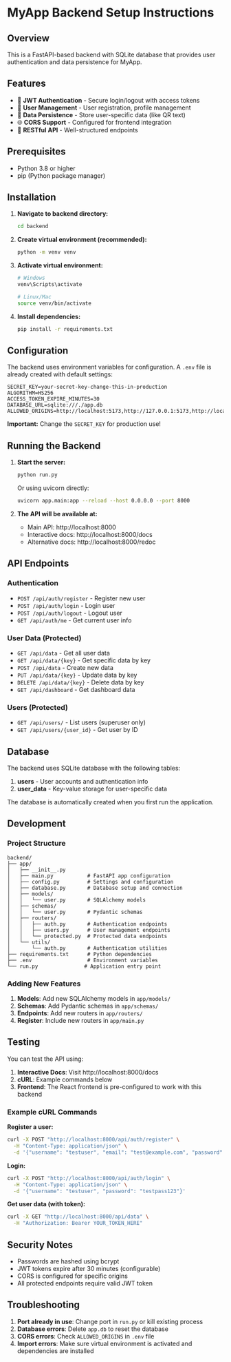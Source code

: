 # MyApp Backend Setup Instructions

## Overview

This is a FastAPI-based backend with SQLite database that provides user authentication and data persistence for MyApp.

## Features

- 🔐 **JWT Authentication** - Secure login/logout with access tokens
- 👤 **User Management** - User registration, profile management
- 💾 **Data Persistence** - Store user-specific data (like QR text)
- 🌐 **CORS Support** - Configured for frontend integration
- 📱 **RESTful API** - Well-structured endpoints

## Prerequisites

- Python 3.8 or higher
- pip (Python package manager)

## Installation

1. **Navigate to backend directory:**

   ```bash
   cd backend
   ```

2. **Create virtual environment (recommended):**

   ```bash
   python -m venv venv
   ```

3. **Activate virtual environment:**

   ```bash
   # Windows
   venv\Scripts\activate

   # Linux/Mac
   source venv/bin/activate
   ```

4. **Install dependencies:**
   ```bash
   pip install -r requirements.txt
   ```

## Configuration

The backend uses environment variables for configuration. A `.env` file is already created with default settings:

```env
SECRET_KEY=your-secret-key-change-this-in-production
ALGORITHM=HS256
ACCESS_TOKEN_EXPIRE_MINUTES=30
DATABASE_URL=sqlite:///./app.db
ALLOWED_ORIGINS=http://localhost:5173,http://127.0.0.1:5173,http://localhost:3000
```

**Important:** Change the `SECRET_KEY` for production use!

## Running the Backend

1. **Start the server:**

   ```bash
   python run.py
   ```

   Or using uvicorn directly:

   ```bash
   uvicorn app.main:app --reload --host 0.0.0.0 --port 8000
   ```

2. **The API will be available at:**
   - Main API: http://localhost:8000
   - Interactive docs: http://localhost:8000/docs
   - Alternative docs: http://localhost:8000/redoc

## API Endpoints

### Authentication

- `POST /api/auth/register` - Register new user
- `POST /api/auth/login` - Login user
- `POST /api/auth/logout` - Logout user
- `GET /api/auth/me` - Get current user info

### User Data (Protected)

- `GET /api/data` - Get all user data
- `GET /api/data/{key}` - Get specific data by key
- `POST /api/data` - Create new data
- `PUT /api/data/{key}` - Update data by key
- `DELETE /api/data/{key}` - Delete data by key
- `GET /api/dashboard` - Get dashboard data

### Users (Protected)

- `GET /api/users/` - List users (superuser only)
- `GET /api/users/{user_id}` - Get user by ID

## Database

The backend uses SQLite database with the following tables:

1. **users** - User accounts and authentication info
2. **user_data** - Key-value storage for user-specific data

The database is automatically created when you first run the application.

## Development

### Project Structure

```
backend/
├── app/
│   ├── __init__.py
│   ├── main.py           # FastAPI app configuration
│   ├── config.py         # Settings and configuration
│   ├── database.py       # Database setup and connection
│   ├── models/
│   │   └── user.py       # SQLAlchemy models
│   ├── schemas/
│   │   └── user.py       # Pydantic schemas
│   ├── routers/
│   │   ├── auth.py       # Authentication endpoints
│   │   ├── users.py      # User management endpoints
│   │   └── protected.py  # Protected data endpoints
│   └── utils/
│       └── auth.py       # Authentication utilities
├── requirements.txt      # Python dependencies
├── .env                  # Environment variables
└── run.py               # Application entry point
```

### Adding New Features

1. **Models**: Add new SQLAlchemy models in `app/models/`
2. **Schemas**: Add Pydantic schemas in `app/schemas/`
3. **Endpoints**: Add new routers in `app/routers/`
4. **Register**: Include new routers in `app/main.py`

## Testing

You can test the API using:

1. **Interactive Docs**: Visit http://localhost:8000/docs
2. **cURL**: Example commands below
3. **Frontend**: The React frontend is pre-configured to work with this backend

### Example cURL Commands

**Register a user:**

```bash
curl -X POST "http://localhost:8000/api/auth/register" \
  -H "Content-Type: application/json" \
  -d '{"username": "testuser", "email": "test@example.com", "password": "testpass123"}'
```

**Login:**

```bash
curl -X POST "http://localhost:8000/api/auth/login" \
  -H "Content-Type: application/json" \
  -d '{"username": "testuser", "password": "testpass123"}'
```

**Get user data (with token):**

```bash
curl -X GET "http://localhost:8000/api/data" \
  -H "Authorization: Bearer YOUR_TOKEN_HERE"
```

## Security Notes

- Passwords are hashed using bcrypt
- JWT tokens expire after 30 minutes (configurable)
- CORS is configured for specific origins
- All protected endpoints require valid JWT token

## Troubleshooting

1. **Port already in use**: Change port in `run.py` or kill existing process
2. **Database errors**: Delete `app.db` to reset the database
3. **CORS errors**: Check `ALLOWED_ORIGINS` in `.env` file
4. **Import errors**: Make sure virtual environment is activated and dependencies are installed
